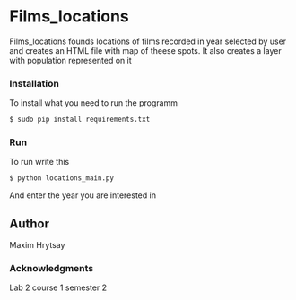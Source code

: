 # Films_locations

Films_locations founds locations of films recorded in year selected by user and creates an HTML file with map of theese spots.
It also creates a layer with population represented on it

### Installation

To install what you need to run the programm
```sh
$ sudo pip install requirements.txt
```

### Run

To run write this

```sh
$ python locations_main.py
```

And enter the year you are interested in

## Author

Maxim Hrytsay

### Acknowledgments

Lab 2 course 1 semester 2